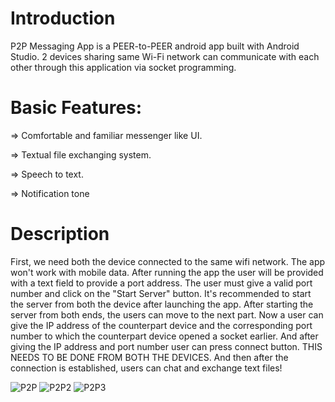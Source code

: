 # Introduction 

P2P Messaging App  is a PEER-to-PEER android app built with Android Studio. 2 devices sharing same Wi-Fi network can communicate with each other through this application via socket programming.

# Basic Features:
=> Comfortable and familiar messenger like UI.

=> Textual file exchanging system.

=> Speech to text.

=> Notification tone

# Description

First, we need both the device connected to the same wifi network. The app won't work with mobile data. After running the app the user will be provided with a text field to provide a port address. The user must give a valid port number and click on the "Start Server" button. It's recommended to start the server from both the device after launching the app. After starting the server from both ends, the users can move to the next part. Now a user can give the IP address of the counterpart device and the corresponding port number to which the counterpart device opened a socket earlier. And after giving the IP address and port number user can press connect button. THIS NEEDS TO BE DONE FROM BOTH THE DEVICES. And then after the connection is established, users can chat and exchange text files!


![P2P](https://user-images.githubusercontent.com/79800970/147785184-b264a76e-0b3e-4c4c-90b7-132f6f9a6bd9.PNG)
![P2P2](https://user-images.githubusercontent.com/79800970/147785210-0d2235f8-cef3-4087-9438-f445745b6cea.PNG)
![P2P3](https://user-images.githubusercontent.com/79800970/147785231-4a303f57-c35e-447c-973d-152f2a8b3db1.PNG)
